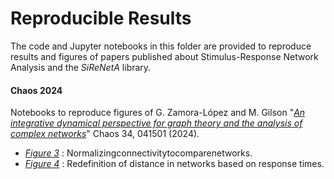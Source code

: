 # Reproducible Results

The code and Jupyter notebooks in this folder are provided to reproduce results and figures of papers published about Stimulus-Response Network Analysis and the *SiReNetA* library.


#### Chaos 2024

Notebooks to reproduce figures of G. Zamora-López and M. Gilson "*[An integrative dynamical perspective for graph theory and the analysis of complex networks](https://doi.org/10.1063/5.0202241)*" Chaos 34, 041501 (2024).
 
- *[Figure 3](2024Chaos_Figure3_CompNets.ipynb)* : Normalizingconnectivitytocomparenetworks.
- *[Figure 4](2024Chaos_Figure4_DistNets.ipynb)* : Redefinition of distance in networks based on response times.

